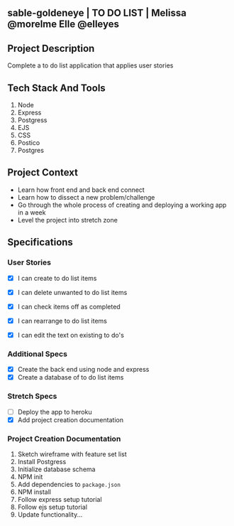 ## sable-goldeneye  | TO DO LIST | Melissa @morelme Elle @elleyes

## Project Description

Complete a to do list application that applies user stories

## Tech Stack And Tools

1. Node
2. Express
3. Postgress
4. EJS
5. CSS
6. Postico
7. Postgres

## Project Context

- Learn how front end and back end connect
- Learn how to dissect a new problem/challenge
- Go through the whole process of creating and deploying a working app in a week
- Level the project into stretch zone

## Specifications

### User Stories

- [x] I can create to do list items
- [x] I can delete unwanted to do list items
- [x] I can check items off as completed
- [x] I can rearrange to do list items
- [x] I can edit the text on existing to do's


### Additional Specs

- [x] Create the back end using node and express
- [x] Create a database of to do list items

### Stretch Specs

- [ ] Deploy the app to heroku
- [X] Add project creation documentation

### Project Creation Documentation

1. Sketch wireframe with feature set list
2. Install Postgress
3. Initialize database schema
4. NPM init
5. Add dependencies to `package.json`
6. NPM install
7. Follow express setup tutorial
8. Follow ejs setup tutorial
9. Update functionality...


